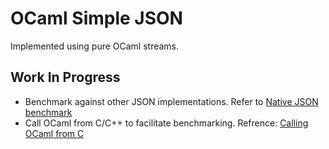 # OCaml Simple JSON

Implemented using pure OCaml streams.

## Work In Progress

* Benchmark against other JSON implementations. Refer to [Native JSON benchmark](https://github.com/miloyip/nativejson-benchmark)
* Call OCaml from C/C++ to facilitate benchmarking. Refrence: [Calling OCaml from C](http://www.mega-nerd.com/erikd/Blog/CodeHacking/Ocaml/calling_ocaml.html)
